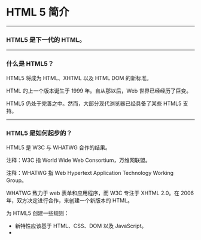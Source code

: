 # HTML 5 简介

---

### HTML5 是下一代的 HTML。

---

### 什么是 HTML5？

HTML5 将成为 HTML、XHTML 以及 HTML DOM 的新标准。

HTML 的上一个版本诞生于 1999 年。自从那以后，Web 世界已经经历了巨变。

HTML5 仍处于完善之中。然而，大部分现代浏览器已经具备了某些 HTML5 支持。

---

### HTML5 是如何起步的？

HTML5 是 W3C 与 WHATWG 合作的结果。

注释：W3C 指 World Wide Web Consortium，万维网联盟。

注释：WHATWG 指 Web  Hypertext Application Technology Working Group。

WHATWG 致力于 web 表单和应用程序，而 W3C 专注于 XHTML 2.0。在 2006 年，双方决定进行合作，来创建一个新版本的 HTML。

为 HTML5 创建一些规则：

* 新特性应该基于 HTML、CSS、DOM 以及 JavaScript。
* 
